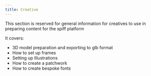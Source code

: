 ```yaml
---
title: Creative
---
```


This section is reserved for general information for creatives to use in preparing content for the spiff platform

It covers: 
- 3D model preparation and exporting to glb format
- How to set up frames 
- Setting up Illustrations 
- How to create a patchwork
- How to create bespoke fonts

